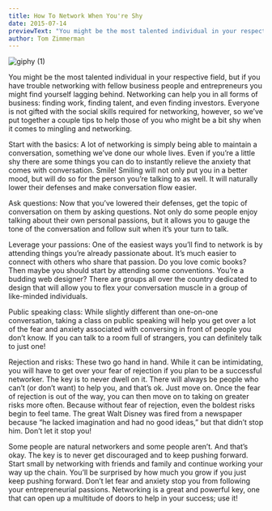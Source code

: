 ```yaml
---
title: How To Network When You're Shy
date: 2015-07-14
previewText: "You might be the most talented individual in your respective field, but if you have trouble networking with fellow business people and entrepreneurs you might find yourself lagging behind. Networking can help you in all forms of business: finding work, finding talent, and even finding investors. Everyone is not gifted with the social skills required for networking, however, so we’ve put together a couple tips to help those of you who might be a bit shy when it comes to mingling and networking."
author: Tom Zimmerman
---
```


![giphy (1)](giphy-1.webp)

You might be the most talented individual in your respective field, but if you have trouble networking with fellow business people and entrepreneurs you might find yourself lagging behind. Networking can help you in all forms of business: finding work, finding talent, and even finding investors. Everyone is not gifted with the social skills required for networking, however, so we’ve put together a couple tips to help those of you who might be a bit shy when it comes to mingling and networking.

Start with the basics: A lot of networking is simply being able to maintain a conversation, something we’ve done our whole lives. Even if you’re a little shy there are some things you can do to instantly relieve the anxiety that comes with conversation. Smile! Smiling will not only put you in a better mood, but will do so for the person you’re talking to as well. It will naturally lower their defenses and make conversation flow easier.

Ask questions: Now that you’ve lowered their defenses, get the topic of conversation on them by asking questions. Not only do some people enjoy talking about their own personal passions, but it allows you to gauge the tone of the conversation and follow suit when it’s your turn to talk.

Leverage your passions: One of the easiest ways you’ll find to network is by attending things you’re already passionate about. It’s much easier to connect with others who share that passion. Do you love comic books? Then maybe you should start by attending some conventions. You’re a budding web designer? There are groups all over the country dedicated to design that will allow you to flex your conversation muscle in a group of like-minded individuals.

Public speaking class: While slightly different than one-on-one conversation, taking a class on public speaking will help you get over a lot of the fear and anxiety associated with conversing in front of people you don’t know. If you can talk to a room full of strangers, you can definitely talk to just one!

Rejection and risks: These two go hand in hand. While it can be intimidating, you will have to get over your fear of rejection if you plan to be a successful networker. The key is to never dwell on it. There will always be people who can’t (or don’t want) to help you, and that’s ok. Just move on. Once the fear of rejection is out of the way, you can then move on to taking on greater risks more often. Because without fear of rejection, even the boldest risks begin to feel tame. The great Walt Disney was fired from a newspaper because “he lacked imagination and had no good ideas,” but that didn’t stop him. Don’t let it stop you!

Some people are natural networkers and some people aren’t. And that’s okay. The key is to never get discouraged and to keep pushing forward. Start small by networking with friends and family and continue working your way up the chain. You’ll be surprised by how much you grow if you just keep pushing forward. Don’t let fear and anxiety stop you from following your entrepreneurial passions. Networking is a great and powerful key, one that can open up a multitude of doors to help in your success; use it!